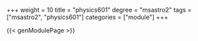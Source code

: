 +++
weight = 10
title = "physics601"
degree = "msastro2"
tags = ["msastro2", "physics601"]
categories = ["module"]
+++

{{< genModulePage >}}
